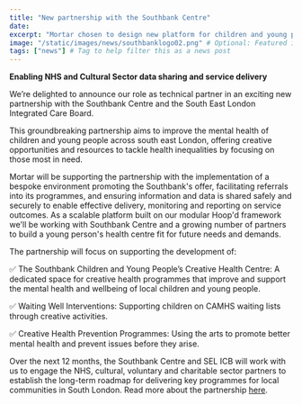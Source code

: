 ```yaml
---
title: "New partnership with the Southbank Centre"
date: 
excerpt: "Mortar chosen to design new platform for children and young people, improving access into creative health opportunities."
image: "/static/images/news/southbanklogo02.png" # Optional: Featured image
tags: ["news"] # Tag to help filter this as a news post
---
```


<strong>Enabling NHS and Cultural Sector data sharing and service delivery</strong>

We’re delighted to announce our role as technical partner in an exciting new partnership with the Southbank Centre and the South East London Integrated Care Board. 

This groundbreaking partnership aims to improve the mental health of children and young people across south east London, offering creative opportunities and resources to tackle health inequalities by focusing on those most in need. 

Mortar will be supporting the partnership with the implementation of a bespoke environment promoting the Southbank's offer, facilitating referrals into its programmes, and ensuring information and data is shared safely and securely to enable effective delivery, monitoring and reporting on service outcomes. As a scalable platform built on our modular Hoop'd framework we'll be working with Southbank Centre and a growing number of partners to build a young person's health centre fit for future needs and demands.  

The partnership will focus on supporting the development of:

✅ The Southbank Children and Young People’s Creative Health Centre: A dedicated space for creative health programmes that improve and support the mental health and wellbeing of local children and young people.

✅ Waiting Well Interventions: Supporting children on CAMHS waiting lists through creative activities.

✅ Creative Health Prevention Programmes: Using the arts to promote better mental health and prevent issues before they arise.

Over the next 12 months, the Southbank Centre and SEL ICB will work with us to engage the NHS, cultural, voluntary and charitable sector partners to establish the long-term roadmap for delivering key programmes for local communities in South London. Read more about the partnership <a href="https://www.linkedin.com/posts/southbank-centre_creativehealth-southbankcentre-mentalhealth-activity-7288133405605552128-zYOq?utm_source=share&utm_medium=member_desktop&rcm=ACoAAAHOnCABTxTh-IhR29ArNEQQ5XGseSJbZRg" target="blank">here</a>.